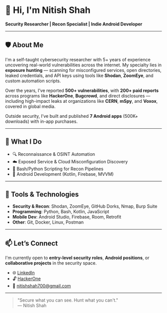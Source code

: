 # 👋 Hi, I'm Nitish Shah

**Security Researcher | Recon Specialist | Indie Android Developer**

---

## 🛡️ About Me

I'm a self-taught cybersecurity researcher with 5+ years of experience uncovering real-world vulnerabilities across the internet. My specialty lies in **exposure hunting** — scanning for misconfigured services, open directories, leaked credentials, and API keys using tools like **Shodan**, **ZoomEye**, and custom automation scripts.

Over the years, I’ve reported **500+ vulnerabilities**, with **200+ paid reports** across programs like **HackerOne**, **Bugcrowd**, and direct disclosures — including high-impact leaks at organizations like **CERN**, **mSpy**, and **Voxox**, covered in global media.

Outside security, I’ve built and published **7 Android apps** (500K+ downloads) with in-app purchases.

---

## 🧠 What I Do

- 🔍 Reconnaissance & OSINT Automation  
- ☁️ Exposed Service & Cloud Misconfiguration Discovery  
- 🤖 Bash/Python Scripting for Recon Pipelines  
- 📱 Android Development (Kotlin, Firebase, MVVM)  

---

## 🧰 Tools & Technologies

- **Security & Recon**: Shodan, ZoomEye, GitHub Dorks, Nmap, Burp Suite  
- **Programming**: Python, Bash, Kotlin, JavaScript  
- **Mobile Dev**: Android Studio, Firebase, Room, Retrofit  
- **Other**: Git, Docker, Linux, Postman

---

## 📫 Let’s Connect

I'm currently open to **entry-level security roles**, **Android positions**, or **collaborative projects** in the security space.

- 🌐 [LinkedIn](https://linkedin.com/in/iamnitishshah)  
- 🔓 [HackerOne](https://hackerone.com/nitishshah)  
- 📧 nitishshah700@gmail.com

---

> "Secure what you can see. Hunt what you can't."  
> — Nitish Shah

